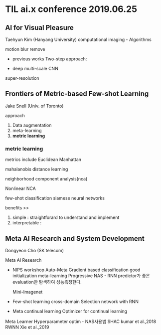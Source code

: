 # TIL ai.x conference 2019.06.25

## AI for Visual Pleasure
Taehyun Kim (Hanyang University)
computational imaging - Algorithms

motion blur remove

- previous works
  Two-step approach:

- deep multi-scale CNN

super-resolution

## Frontiers of Metric-based Few-shot Learning
Jake Snell (Univ. of Toronto)

approach
1. Data augmentation
2. meta-learning
3. **metric learning**

### metric learning
metrics include
Euclidean
Manhattan

mahalanobis distance learning

neighborhood component analysis(nca)

Nonlinear NCA

few-shot classification
siamese neural networks

benefits >> 
1. simple : straightforard to understand and implement
2. interpretable : 

## Meta AI Research and System Development
Dongyeon Cho (SK telecom)

Meta AI Research
- NIPS workshop Auto-Meta
  Gradient based classification
  good initialization
  meta-learning
  Progressive NAS - RNN predictor가 좋은 evaluation만 탐색하여 성능측정한다.

  Mini-Imagenet

- Few-shot learning cross-domain
  Selection network with RNN

- Meta continual learning
  Optimizer for continual learning

Meta Learner
    Hyperparameter optim - NAS사용법
    SHAC kumar et al.,2018
    RWNN Xie et al.,2019